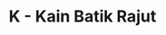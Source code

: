 ---
contest: COMPFEST
year: 2021
round: Final
problem: K
title: K - Kain Batik Rajut
pdf: /contests/COMPFEST/2021/final/K - Kain Batik Rajut.pdf
---